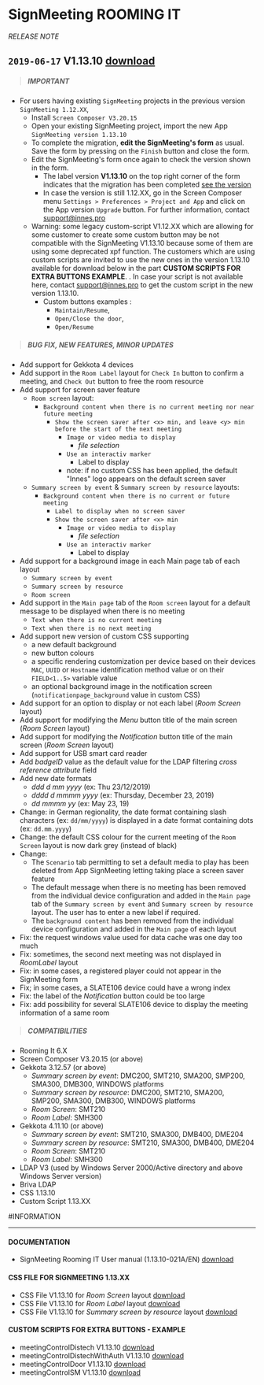 # SignMeeting ROOMING IT
*RELEASE NOTE*

## `2019-06-17` V1.13.10 [download](https://github.com/Qeedji/archives/blob/master/downloads/app-signmeeting-roomingit/signmeeting_roomingit-screen_composer-setup-1.13.10.appi)
>##### **IMPORTANT**
- For users having existing `SignMeeting` projects in the previous version `SignMeeting 1.12.XX`,
    - Install `Screen Composer V3.20.15`
    - Open your existing SignMeeting project, import the new App `SignMeeting version 1.13.10`
    - To complete the migration, **edit the SignMeeting's form** as usual. Save the form by pressing on the `Finish` button and close the form.
    - Edit the SignMeeting's form once again to check the version shown in the form.
        - The label version **V1.13.10** on the top right corner of the form indicates that the migration has been completed [see the version](https://github.com/Qeedji/archives/blob/master/downloads/SignMeeting_upgrade_to_V1.13.10.jpg)
        - In case the version is still 1.12.XX, go in the Screen Composer menu ```Settings > Preferences > Project and App``` and click on the App version ```Upgrade``` button. For further information, contact support@innes.pro
	- Warning: some legacy custom-script V1.12.XX which are allowing for some customer to create some custom button may be not compatible with the SignMeeting V1.13.10 because some of them are using some deprecated xpf function. The customers which are using custom scripts are invited to use the new ones in the version 1.13.10 available for download below in the part **CUSTOM SCRIPTS FOR EXTRA BUTTONS EXAMPLE**. . In case your script is not available here, contact support@innes.pro to get the custom script in the new version 1.13.10.
    	- Custom buttons examples :
        	- ```Maintain/Resume```,
        	- ```Open/Close the door```,
        	- ```Open/Resume```
>##### **BUG FIX, NEW FEATURES, MINOR UPDATES**
- Add support for Gekkota 4 devices
- Add support in the `Room Label` layout for ```Check In``` button to confirm a meeting, and ```Check Out``` button to free the room resource
- Add support for screen saver feature
    - `Room screen` layout:
        - `Background content when there is no current meeting nor near future meeting`
            - `Show the screen saver after <x> min, and leave <y> min before the start of the next meeting`
                - `Image or video media to display`
                    - *file selection*
                - `Use an interactiv marker`
                    - Label to display <free text>
                - note: if no custom CSS has been applied, the default "Innes" logo appears on the default screen saver
    - `Summary screen by event` & `Summary screen by resource` layouts:
        - `Background content when there is no current or future meeting`
            - `Label to display when no screen saver`
            - `Show the screen saver after <x> min`
                - `Image or video media to display`
                    - *file selection*
                - `Use an interactiv marker`
                    - Label to display <free text>
- Add support for a background image in each Main page tab of each layout
    - `Summary screen by event`
    - `Summary screen by resource`
    - `Room screen`
- Add support in the `Main page` tab of the `Room screen` layout for a default message to be displayed when there is no meeting
    - `Text when there is no current meeting`
    - `Text when there is no next meeting`
- Add support new version of custom CSS supporting
    - a new default background
    - new button colours
    - a specific rendering customization per device based on their devices `MAC`, `UUID` or `Hostname` identification method value or on their `FIELD<1..5>` variable value
	- an optional background image in the notification screen (`notificationpage_background` value in custom CSS)
- Add support for an option to display or not each label (*Room Screen* layout)
- Add support for modifying the *Menu* button title of the main screen (*Room Screen* layout)
- Add support for modifying the *Notification* button title of the main screen (*Room Screen* layout)
- Add support for USB smart card reader
- Add *badgeID* value as the default value for the LDAP filtering *cross reference attribute* field
- Add new date formats
   - *ddd d mm yyyy* (ex: Thu 23/12/2019)
    - *dddd d mmmm yyyy* (ex: Thursday, December 23, 2019)
    - *dd mmmm yy* (ex: May 23, 19)
- Change: in German regionality, the date format containing slash characters (ex: `dd/mm/yyyy`) is displayed in a date format containing dots (ex: `dd.mm.yyyy`)
- Change: the default CSS colour for the current meeting of the `Room Screen` layout is now dark grey (instead of black)
- Change:
    - The `Scenario` tab permitting to set a default media to play has been deleted from App SignMeeting letting taking place a screen saver feature
    - The default message when there is no meeting has been removed from the individual device configuration and added in the `Main page` tab of the `Summary screen by event` and `Summary screen by resource` layout. The user has to enter a new label if required.
    - The `background content` has been removed from the individual device configuration and added in the `Main page` of each layout
- Fix: the request windows value used for data cache was one day too much
- Fix: sometimes, the second next meeting was not displayed in *RoomLabel* layout
- Fix: in some cases, a registered player could not appear in the SignMeeting form
- Fix; in some cases, a SLATE106 device could have a wrong index
- Fix: the label of the *Notification* button could be too large
- Fix: add possibility for several SLATE106 device to display the meeting information of a same room
>##### **COMPATIBILITIES**
- Rooming It 6.X
- Screen Composer V3.20.15 (or above)
- Gekkota 3.12.57 (or above)
    - *Summary screen by event*: DMC200, SMT210, SMA200, SMP200, SMA300, DMB300, WINDOWS platforms
    - *Summary screen by resource*: DMC200, SMT210, SMA200, SMP200, SMA300, DMB300, WINDOWS platforms
    - *Room Screen*: SMT210
    - *Room Label*: SMH300
- Gekkota 4.11.10 (or above)
    - *Summary screen by event*: SMT210, SMA300, DMB400, DME204
    - *Summary screen by resource*: SMT210, SMA300, DMB400, DME204
    - *Room Screen*: SMT210
    - *Room Label*: SMH300
- LDAP V3 (used by Windows Server 2000/Active directory and above Windows Server version)
- Briva LDAP
- CSS 1.13.10
- Custom Script 1.13.XX

#INFORMATION
***********************************************************************

#### **DOCUMENTATION**
- SignMeeting Rooming IT User manual (1.13.10-021A/EN) [download](https://github.com/Qeedji/archives/blob/master/downloads/app-signmeeting-roomingit/signmeeting-roomingit-user-manual-1.13.10-021A_en.pdf)
#### **CSS FILE FOR SIGNMEETING 1.13.XX**
- CSS File V1.13.10 for *Room Screen* layout  [download](https://github.com/Qeedji/archives/blob/master/downloads/application-notes-signmeeting/room_screen/signmeeting_theme_room_screen_1.13.10.css)
- CSS File V1.13.10 for *Room Label* layout [download](https://github.com/Qeedji/archives/blob/master/downloads/application-notes-signmeeting/room_label/signmeeting_theme_room_label_1.13.10.css)
- CSS File V1.13.10 for *Summary screen by resource* layout [download](https://github.com/Qeedji/archives/blob/master/downloads/application-notes-signmeeting/summary_screen_by_resource/signmeeting_theme_summarization_by_resource_1.13.10.css)
#### **CUSTOM SCRIPTS FOR EXTRA BUTTONS - EXAMPLE**
- meetingControlDistech V1.13.10 [download](https://github.com/Qeedji/archives/blob/master/downloads/application-notes-signmeeting/custom-js/meetingControlDistech_1.13.10.js)
- meetingControlDistechWithAuth V1.13.10 [download](https://github.com/Qeedji/archives/blob/master/downloads/application-notes-signmeeting/custom-js/meetingControlDistechWithAuth_1.13.10.js)
- meetingControlDoor V1.13.10 [download](https://github.com/Qeedji/archives/blob/master/downloads/application-notes-signmeeting/custom-js/meetingControlDoor_1.13.10.js)
- meetingControlSM V1.13.10 [download](https://github.com/Qeedji/archives/blob/master/downloads/application-notes-signmeeting/custom-js/meetingControlSM_1.13.10.js)



